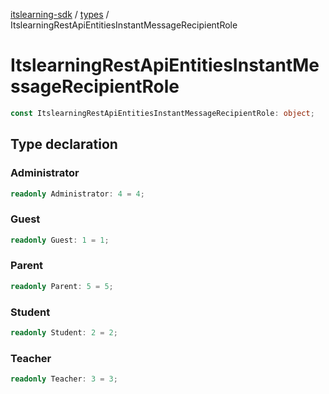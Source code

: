 [itslearning-sdk](../../modules.md) / [types](../index.md) / ItslearningRestApiEntitiesInstantMessageRecipientRole

# ItslearningRestApiEntitiesInstantMessageRecipientRole

```ts
const ItslearningRestApiEntitiesInstantMessageRecipientRole: object;
```

## Type declaration

### Administrator

```ts
readonly Administrator: 4 = 4;
```

### Guest

```ts
readonly Guest: 1 = 1;
```

### Parent

```ts
readonly Parent: 5 = 5;
```

### Student

```ts
readonly Student: 2 = 2;
```

### Teacher

```ts
readonly Teacher: 3 = 3;
```

